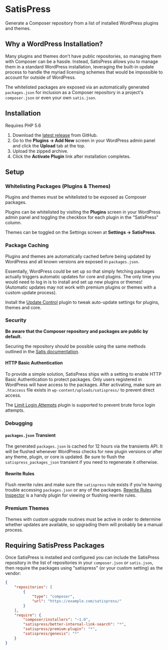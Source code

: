 # SatisPress

Generate a Composer repository from a list of installed WordPress plugins and themes.

## Why a WordPress Installation?

Many plugins and themes don't have public repositories, so managing them with Composer can be a hassle. Instead, SatisPress allows you to manage them in a standard WordPress installation, leveraging the built-in update process to handle the myriad licensing schemes that would be impossible to account for outside of WordPress.

The whitelisted packages are exposed via an automatically generated `packages.json` for inclusion as a Composer repository in a project's `composer.json` or even your own `satis.json`.

## Installation

Requires PHP 5.6

1. Download the [latest release](https://github.com/blazersix/satispress/archive/master.zip) from GitHub.
2. Go to the __Plugins &rarr; Add New__ screen in your WordPress admin panel and click the __Upload__ tab at the top.
3. Upload the zipped archive.
4. Click the __Activate Plugin__ link after installation completes.

## Setup ##

### Whitelisting Packages (Plugins & Themes)

Plugins and themes must be whitelisted to be exposed as Composer packages.

Plugins can be whitelisted by visiting the __Plugins__ screen in your WordPress admin panel and toggling the checkbox for each plugin in the "SatisPress" column.

Themes can be toggled on the Settings screen at __Settings &rarr; SatisPress__.

### Package Caching

Plugins and themes are automatically cached before being updated by WordPress and all known versions are exposed in `packages.json`.

Essentially, WordPress could be set up so that simply fetching packages actually triggers automatic updates for core and plugins. The only time you would need to log in is to install and set up new plugins or themes! (Automatic updates may not work with premium plugins or themes with a custom update process).

Install the [Update Control](http://wordpress.org/plugins/update-control/) plugin to tweak auto-update settings for plugins, themes and core.

### Security

**Be aware that the Composer repository and packages are public by default.**

Securing the repository should be possible using the same methods outlined in the [Satis documentation](http://getcomposer.org/doc/articles/handling-private-packages-with-satis.md#security).

#### HTTP Basic Authentication

To provide a simple solution, SatisPress ships with a setting to enable HTTP Basic Authentication to protect packages. Only users registered in WordPress will have access to the packages. After activating, make sure an `.htaccess` file exists in `wp-content/uploads/satispress/` to prevent direct access.

The [Limit Login Attempts](http://wordpress.org/plugins/limit-login-attempts/) plugin is supported to prevent brute force login attempts.

### Debugging

#### `packages.json` Transient

The generated `packages.json` is cached for 12 hours via the transients API. It will be flushed whenever WordPress checks for new plugin versions or after any theme, plugin, or core is updated. Be sure to flush the `satispress_packages_json` transient if you need to regenerate it otherwise.

#### Rewrite Rules

Flush rewrite rules and make sure the `satispress` rule exists if you're having trouble accessing `packages.json` or any of the packages. [Rewrite Rules Inspector](http://wordpress.org/plugins/rewrite-rules-inspector/) is a handy plugin for viewing or flushing rewrite rules.

### Premium Themes

Themes with custom upgrade routines must be active in order to determine whether updates are available, so upgrading them will probably be a manual process.

## Requiring SatisPress Packages

Once SatisPress is installed and configured you can include the SatisPress repository in the list of repositories in your `composer.json` or `satis.json`, then require the packages using "satispress" (or your custom setting) as the vendor:

```json
{
	"repositories": [
		{
			"type": "composer",
			"url": "https://example.com/satispress/"
		}
    ],
	"require": {
		"composer/installers": "~1.0",
		"satispress/better-internal-link-search": "*",
		"satispress/premium-plugin": "*",
		"satispress/genesis": "*"
    }
}
```
